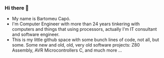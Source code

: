 ### Hi there 👋

- My name is Bartomeu Capó. 
- I'm Computer Engineer with more than 24 years tinkering with computers and things that using processors, actually I'm IT consultant and software engineer.
- This is my little github space with some bunch lines of code, not all, but some. Some new and old, old, very old software projects: Z80 Assembly, AVR Microcontrollers C, and much more ...

<!--
**tomeucapo/tomeucapo** is a ✨ _special_ ✨ repository because its `README.md` (this file) appears on your GitHub profile.

Here are some ideas to get you started:

- 🔭 I’m currently working on ...
- 🌱 I’m currently learning ...
- 👯 I’m looking to collaborate on ...
- 🤔 I’m looking for help with ...
- 💬 Ask me about ...
- 📫 How to reach me: ...
- 😄 Pronouns: ...
- ⚡ Fun fact: ...
-->
